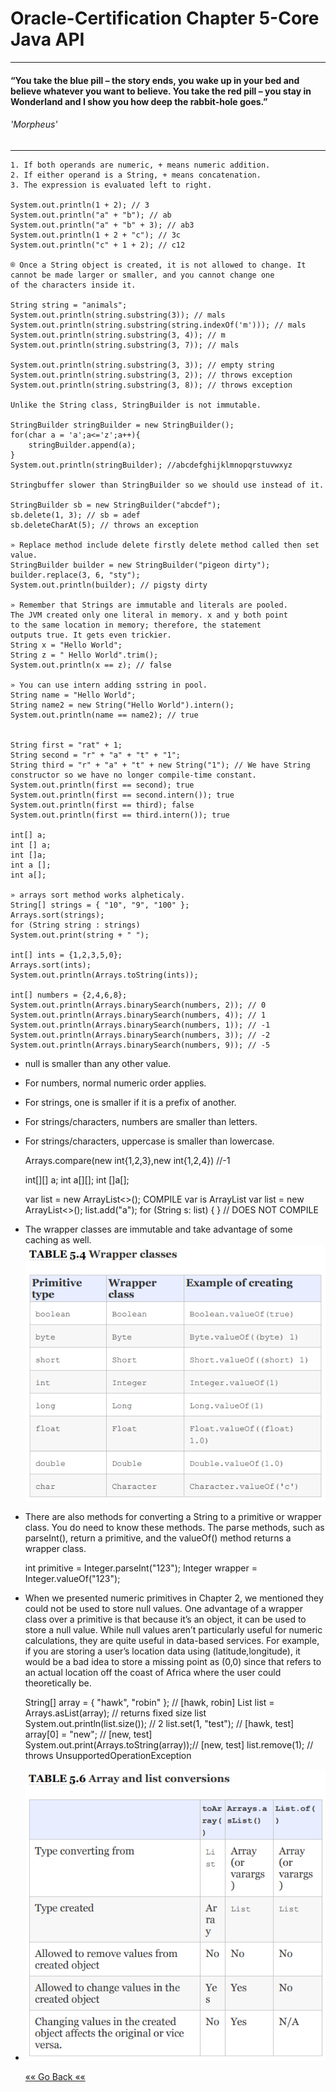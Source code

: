 # Oracle-Certification Chapter 5-Core Java API
****

#### “You take the blue pill – the story ends, you wake up in your bed and believe whatever you want to believe. You take the red pill – you stay in Wonderland and I show you how deep the rabbit-hole goes.”
###### 'Morpheus'
*****    
    1. If both operands are numeric, + means numeric addition.
    2. If either operand is a String, + means concatenation.
    3. The expression is evaluated left to right.    

    System.out.println(1 + 2); // 3
    System.out.println("a" + "b"); // ab
    System.out.println("a" + "b" + 3); // ab3
    System.out.println(1 + 2 + "c"); // 3c
    System.out.println("c" + 1 + 2); // c12
    
    ® Once a String object is created, it is not allowed to change. It
    cannot be made larger or smaller, and you cannot change one
    of the characters inside it.

    String string = "animals";
    System.out.println(string.substring(3)); // mals
    System.out.println(string.substring(string.indexOf('m'))); // mals
    System.out.println(string.substring(3, 4)); // m
    System.out.println(string.substring(3, 7)); // mals

    System.out.println(string.substring(3, 3)); // empty string
    System.out.println(string.substring(3, 2)); // throws exception
    System.out.println(string.substring(3, 8)); // throws exception

    Unlike the String class, StringBuilder is not immutable.

    StringBuilder stringBuilder = new StringBuilder();
    for(char a = 'a';a<='z';a++){
        stringBuilder.append(a);
    }
    System.out.println(stringBuilder); //abcdefghijklmnopqrstuvwxyz

    Stringbuffer slower than StringBuilder so we should use instead of it.

    StringBuilder sb = new StringBuilder("abcdef");
    sb.delete(1, 3); // sb = adef
    sb.deleteCharAt(5); // throws an exception

    » Replace method include delete firstly delete method called then set value.
    StringBuilder builder = new StringBuilder("pigeon dirty");
    builder.replace(3, 6, "sty");
    System.out.println(builder); // pigsty dirty

    » Remember that Strings are immutable and literals are pooled.
    The JVM created only one literal in memory. x and y both point
    to the same location in memory; therefore, the statement
    outputs true. It gets even trickier.
    String x = "Hello World";
    String z = " Hello World".trim();
    System.out.println(x == z); // false

    » You can use intern adding sstring in pool.     
    String name = "Hello World";
    String name2 = new String("Hello World").intern();
    System.out.println(name == name2); // true

    
    String first = "rat" + 1; 
    String second = "r" + "a" + "t" + "1";
    String third = "r" + "a" + "t" + new String("1"); // We have String constructor so we have no longer compile-time constant.
    System.out.println(first == second); true
    System.out.println(first == second.intern()); true
    System.out.println(first == third); false
    System.out.println(first == third.intern()); true

    int[] a;
    int [] a;
    int []a;
    int a [];
    int a[];

    » arrays sort method works alpheticaly.
    String[] strings = { "10", "9", "100" };
    Arrays.sort(strings);
    for (String string : strings)
    System.out.print(string + " ");

    int[] ints = {1,2,3,5,0};
    Arrays.sort(ints);
    System.out.println(Arrays.toString(ints));

    int[] numbers = {2,4,6,8};
    System.out.println(Arrays.binarySearch(numbers, 2)); // 0
    System.out.println(Arrays.binarySearch(numbers, 4)); // 1
    System.out.println(Arrays.binarySearch(numbers, 1)); // -1
    System.out.println(Arrays.binarySearch(numbers, 3)); // -2  
    System.out.println(Arrays.binarySearch(numbers, 9)); // -5

* null is smaller than any other value.
* For numbers, normal numeric order applies.
* For strings, one is smaller if it is a prefix of another.
* For strings/characters, numbers are smaller than letters.
* For strings/characters, uppercase is smaller than lowercase.

    
    Arrays.compare(new int{1,2,3},new int{1,2,4}) //-1

    int[][] a;
    int a[][];
    int []a[];

    var list = new ArrayList<>();   COMPILE var is ArrayList<Object>
    var list = new ArrayList<>();
    list.add("a");
    for (String s: list) { } // DOES NOT COMPILE

* The wrapper classes are immutable and take advantage of some caching as well.
![img.png](img.png)


* There are also methods for converting a String to a primitive or
  wrapper class. You do need to know these methods. The parse
  methods, such as parseInt(), return a primitive, and the
  valueOf() method returns a wrapper class.


    int primitive = Integer.parseInt("123");
    Integer wrapper = Integer.valueOf("123");

* When we presented numeric primitives in Chapter 2, we
  mentioned they could not be used to store null values.
  One advantage of a wrapper class over a primitive is that
  because it’s an object, it can be used to store a null value.
  While null values aren’t particularly useful for numeric
  calculations, they are quite useful in data-based services.
  For example, if you are storing a user’s location data using
  (latitude,longitude), it would be a bad idea to store a
  missing point as (0,0) since that refers to an actual
  location off the coast of Africa where the user could
  theoretically be.


    String[] array = { "hawk", "robin" }; // [hawk, robin]
    List<String> list = Arrays.asList(array); // returns fixed size list
    System.out.println(list.size()); // 2
    list.set(1, "test"); // [hawk, test]
    array[0] = "new"; // [new, test]
    System.out.print(Arrays.toString(array));// [new, test]
    list.remove(1); // throws UnsupportedOperationException
* ![img_1.png](img_1.png)


[«« Go Back ««](https://github.com/MedetHasanUgurlu/Oracle-Certification) 































